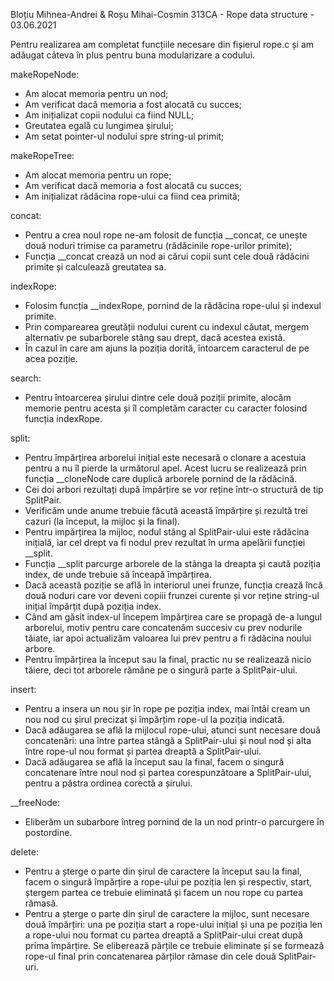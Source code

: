 Bloțiu Mihnea-Andrei & Roșu Mihai-Cosmin 
313CA - Rope data structure - 03.06.2021

Pentru realizarea am completat funcțiile necesare din fișierul rope.c și
am adăugat câteva în plus pentru buna modularizare a codului.

makeRopeNode:
 - Am alocat memoria pentru un nod;
 - Am verificat dacă memoria a fost alocată cu succes;
 - Am inițializat copii nodului ca fiind NULL;
 - Greutatea egală cu lungimea șirului;
 - Am setat pointer-ul nodului spre string-ul primit;
 
makeRopeTree:
 - Am alocat memoria pentru un rope;
 - Am verificat dacă memoria a fost alocată cu succes;
 - Am inițializat rădăcina rope-ului ca fiind cea primită;

concat:
 - Pentru a crea noul rope ne-am folosit de funcția __concat,
 ce unește două noduri trimise ca parametru (rădăcinile rope-urilor
 primite);
 - Funcția __concat crează un nod ai cărui copii sunt cele două
 rădăcini primite și calculează greutatea sa.
 
indexRope:
 - Folosim funcția __indexRope, pornind de la rădăcina rope-ului
 și indexul primite.
 - Prin comparearea greutății nodului curent cu indexul căutat, mergem
 alternativ pe subarborele stâng sau drept, dacă acestea există.
 - În cazul în care am ajuns la poziția dorită, întoarcem caracterul de
 pe acea poziție.
 
search:
 - Pentru întoarcerea șirului dintre cele două poziții primite, alocăm
 memorie pentru acesta și îl completăm caracter cu caracter folosind
 funcția indexRope.
 
split:
 - Pentru împărțirea arborelui inițial este necesară o clonare a acestuia
 pentru a nu îl pierde la următorul apel. Acest lucru se realizează prin
 funcția __cloneNode care duplică arborele pornind de la rădăcină.
 - Cei doi arbori rezultați după împărțire se vor reține într-o structură
 de tip SplitPair.
 - Verificăm unde anume trebuie făcută această împărțire și rezultă trei
 cazuri (la început, la mijloc și la final).
 - Pentru impărțirea la mijloc, nodul stâng al SplitPair-ului este rădăcina
 inițială, iar cel drept va fi nodul prev rezultat în urma apelării funcției
 __split.
 - Funcția __split parcurge arborele de la stânga la dreapta și caută poziția
 index, de unde trebuie să înceapă împărțirea.
 - Dacă această poziție se află în interiorul unei frunze, funcția crează încă
 două noduri care vor deveni copiii frunzei curente și vor reține string-ul
 inițial împărțit după poziția index.
 - Când am găsit index-ul începem împărțirea care se propagă de-a lungul
 arborelui, motiv pentru care concatenăm succesiv cu prev nodurile tăiate,
 iar apoi actualizăm valoarea lui prev pentru a fi rădăcina noului arbore.
 - Pentru împărțirea la început sau la final, practic nu se realizează
 nicio tăiere, deci tot arborele rămâne pe o singură parte a SplitPair-ului.
 
insert:
 - Pentru a insera un nou șir în rope pe poziția index, mai întâi cream un nou
 nod cu șirul precizat și împărțim rope-ul la poziția indicată.
 - Dacă adăugarea se află la mijlocul rope-ului, atunci sunt necesare două
 concatenări: una între partea stângă a SplitPair-ului și noul nod și alta
 între rope-ul nou format și partea dreaptă a SplitPair-ului.
 - Dacă adăugarea se află la început sau la final, facem o singură concatenare
 între noul nod și partea corespunzătoare a SplitPair-ului, pentru a păstra
 ordinea corectă a șirului.
 
__freeNode:
 - Eliberăm un subarbore întreg pornind de la un nod printr-o parcurgere
 în postordine.
 
delete:
 - Pentru a șterge o parte din șirul de caractere la început sau la final,
 facem o singură împărțire a rope-ului pe poziția len și respectiv, start,
 ștergem partea ce trebuie eliminată și facem un nou rope cu partea rămasă.
 - Pentru a șterge o parte din șirul de caractere la mijloc, sunt necesare
 două împărțiri: una pe poziția start a rope-ului inițial și una pe poziția
 len a rope-ului nou format cu partea dreaptă a SplitPair-ului creat după
 prima împărțire. Se eliberează părțile ce trebuie eliminate și se formează
 rope-ul final prin concatenarea părților rămase din cele două SplitPair-uri.
 
